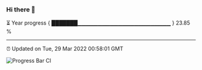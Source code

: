### Hi there 👋

⏳ Year progress { ███████▁▁▁▁▁▁▁▁▁▁▁▁▁▁▁▁▁▁▁▁▁▁▁ } 23.85 %

---

⏰ Updated on Tue, 29 Mar 2022 00:58:01 GMT

![Progress Bar CI](https://github.com/liununu/liununu/workflows/Progress%20Bar%20CI/badge.svg)
